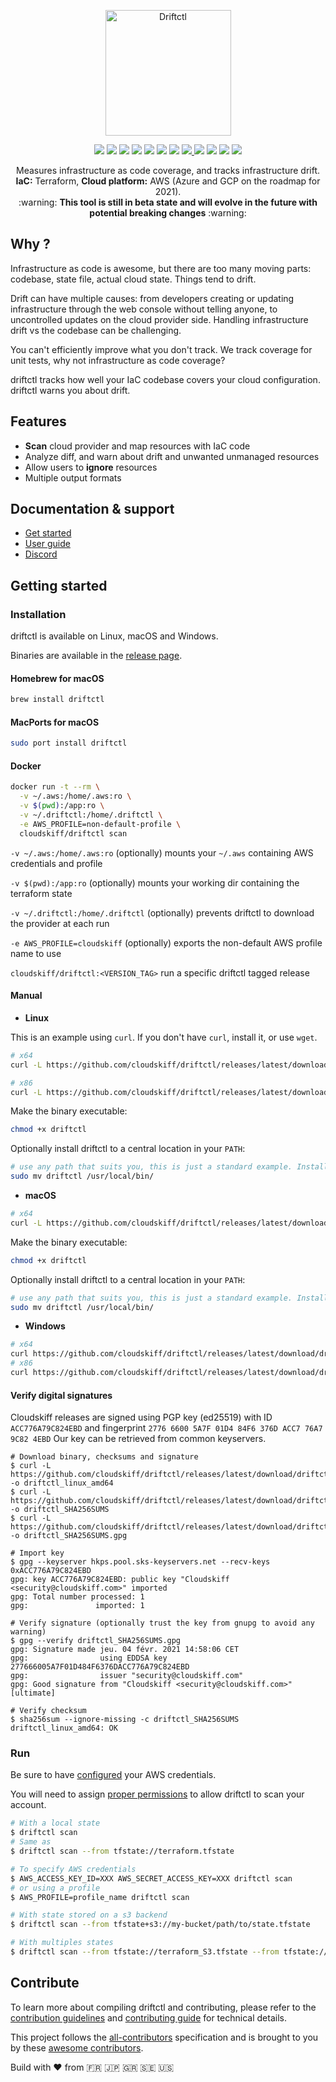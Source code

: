 <p align="center">
  <img width="201" src="assets/new_icon.svg" alt="Driftctl">
</p>

<p align="center">
  <img src="https://circleci.com/gh/cloudskiff/driftctl.svg?style=shield"/>
  <img src="https://goreportcard.com/badge/github.com/cloudskiff/driftctl"/>
  <img src="https://img.shields.io/github/license/cloudskiff/driftctl">
  <img src="https://img.shields.io/github/v/release/cloudskiff/driftctl">
  <img src="https://img.shields.io/github/go-mod/go-version/cloudskiff/driftctl">
  <img src="https://img.shields.io/github/downloads/cloudskiff/driftctl/total.svg"/>
  <img src="https://img.shields.io/bintray/dt/homebrew/bottles/driftctl?label=homebrew"/>
  <a href="https://codecov.io/gh/cloudskiff/driftctl">
    <img src="https://codecov.io/gh/cloudskiff/driftctl/branch/main/graph/badge.svg?token=8C5R02G5S7"/>
  </a>
  <img src="https://img.shields.io/docker/pulls/cloudskiff/driftctl"/>
  <img src="https://img.shields.io/microbadger/layers/cloudskiff/driftctl"/>
  <img src="https://img.shields.io/docker/image-size/cloudskiff/driftctl"/>
  <a href="https://discord.gg/NMCBxtD7Nd">
    <img src="https://img.shields.io/discord/783720783469871124?color=%237289da&label=discord&logo=discord"/>
  </a>
</p>

<p align="center">
  Measures infrastructure as code coverage, and tracks infrastructure drift.<br>
  <strong>IaC:</strong> Terraform, <strong>Cloud platform:</strong> AWS (Azure and GCP on the roadmap for 2021).<br>
  :warning: <strong>This tool is still in beta state and will evolve in the future with potential breaking changes</strong> :warning:
</p>

## Why ?

Infrastructure as code is awesome, but there are too many moving parts: codebase, state file, actual cloud state. Things tend to drift.

Drift can have multiple causes: from developers creating or updating infrastructure through the web console without telling anyone, to uncontrolled updates on the cloud provider side. Handling infrastructure drift vs the codebase can be challenging.

You can't efficiently improve what you don't track. We track coverage for unit tests, why not infrastructure as code coverage?

driftctl tracks how well your IaC codebase covers your cloud configuration. driftctl warns you about drift.

## Features

- **Scan** cloud provider and map resources with IaC code
- Analyze diff, and warn about drift and unwanted unmanaged resources
- Allow users to **ignore** resources
- Multiple output formats

## Documentation & support

- [Get started](https://driftctl.com/product/quick-tutorial/)
- [User guide](doc/README.md)
- [Discord](https://discord.gg/NMCBxtD7Nd)

## Getting started

### Installation

driftctl is available on Linux, macOS and Windows.

Binaries are available in the [release page](https://github.com/cloudskiff/driftctl/releases).

#### Homebrew for macOS

```bash
brew install driftctl
```

#### MacPorts for macOS

```bash
sudo port install driftctl
```

#### Docker

```bash
docker run -t --rm \
  -v ~/.aws:/home/.aws:ro \
  -v $(pwd):/app:ro \
  -v ~/.driftctl:/home/.driftctl \
  -e AWS_PROFILE=non-default-profile \
  cloudskiff/driftctl scan
```

`-v ~/.aws:/home/.aws:ro` (optionally) mounts your `~/.aws` containing AWS credentials and profile

`-v $(pwd):/app:ro` (optionally) mounts your working dir containing the terraform state

`-v ~/.driftctl:/home/.driftctl` (optionally) prevents driftctl to download the provider at each run

`-e AWS_PROFILE=cloudskiff` (optionally) exports the non-default AWS profile name to use

`cloudskiff/driftctl:<VERSION_TAG>` run a specific driftctl tagged release

#### Manual

- **Linux**

This is an example using `curl`. If you don't have `curl`, install it, or use `wget`.

```bash
# x64
curl -L https://github.com/cloudskiff/driftctl/releases/latest/download/driftctl_linux_amd64 -o driftctl

# x86
curl -L https://github.com/cloudskiff/driftctl/releases/latest/download/driftctl_linux_386 -o driftctl
```

Make the binary executable:

```bash
chmod +x driftctl
```

Optionally install driftctl to a central location in your `PATH`:

```bash
# use any path that suits you, this is just a standard example. Install sudo if needed.
sudo mv driftctl /usr/local/bin/
```

- **macOS**

```bash
# x64
curl -L https://github.com/cloudskiff/driftctl/releases/latest/download/driftctl_darwin_amd64 -o driftctl
```

Make the binary executable:

```bash
chmod +x driftctl
```

Optionally install driftctl to a central location in your `PATH`:

```bash
# use any path that suits you, this is just a standard example. Install sudo if needed.
sudo mv driftctl /usr/local/bin/
```

- **Windows**

```bash
# x64
curl https://github.com/cloudskiff/driftctl/releases/latest/download/driftctl_windows_amd64.exe -o driftctl.exe
# x86
curl https://github.com/cloudskiff/driftctl/releases/latest/download/driftctl_windows_386.exe -o driftctl.exe
```

#### Verify digital signatures

Cloudskiff releases are signed using PGP key (ed25519) with ID `ACC776A79C824EBD` and fingerprint `2776 6600 5A7F 01D4 84F6 376D ACC7 76A7 9C82 4EBD`
Our key can be retrieved from common keyservers.

```shell
# Download binary, checksums and signature
$ curl -L https://github.com/cloudskiff/driftctl/releases/latest/download/driftctl_linux_amd64 -o driftctl_linux_amd64
$ curl -L https://github.com/cloudskiff/driftctl/releases/latest/download/driftctl_SHA256SUMS -o driftctl_SHA256SUMS
$ curl -L https://github.com/cloudskiff/driftctl/releases/latest/download/driftctl_SHA256SUMS.gpg -o driftctl_SHA256SUMS.gpg

# Import key
$ gpg --keyserver hkps.pool.sks-keyservers.net --recv-keys 0xACC776A79C824EBD
gpg: key ACC776A79C824EBD: public key "Cloudskiff <security@cloudskiff.com>" imported
gpg: Total number processed: 1
gpg:               imported: 1

# Verify signature (optionally trust the key from gnupg to avoid any warning)
$ gpg --verify driftctl_SHA256SUMS.gpg
gpg: Signature made jeu. 04 févr. 2021 14:58:06 CET
gpg:                using EDDSA key 277666005A7F01D484F6376DACC776A79C824EBD
gpg:                issuer "security@cloudskiff.com"
gpg: Good signature from "Cloudskiff <security@cloudskiff.com>" [ultimate]

# Verify checksum
$ sha256sum --ignore-missing -c driftctl_SHA256SUMS
driftctl_linux_amd64: OK
```

### Run

Be sure to have [configured](doc/cmd/scan/supported_resources/aws.md#authentication) your AWS credentials.

You will need to assign [proper permissions](doc/cmd/scan/supported_resources/aws.md#least-privileged-policy) to allow driftctl to scan your account.

```bash
# With a local state
$ driftctl scan
# Same as
$ driftctl scan --from tfstate://terraform.tfstate

# To specify AWS credentials
$ AWS_ACCESS_KEY_ID=XXX AWS_SECRET_ACCESS_KEY=XXX driftctl scan
# or using a profile
$ AWS_PROFILE=profile_name driftctl scan

# With state stored on a s3 backend
$ driftctl scan --from tfstate+s3://my-bucket/path/to/state.tfstate

# With multiples states
$ driftctl scan --from tfstate://terraform_S3.tfstate --from tfstate://terraform_VPC.tfstate
```

## Contribute

To learn more about compiling driftctl and contributing, please refer to the [contribution guidelines](.github/CONTRIBUTING.md) and [contributing guide](doc/contributing/README.md) for technical details.

This project follows the [all-contributors](https://github.com/all-contributors/all-contributors) specification and is brought to you by these [awesome contributors](CONTRIBUTORS.md).

Build with ❤️️ from 🇫🇷 🇯🇵 🇬🇷 🇸🇪 🇺🇸
